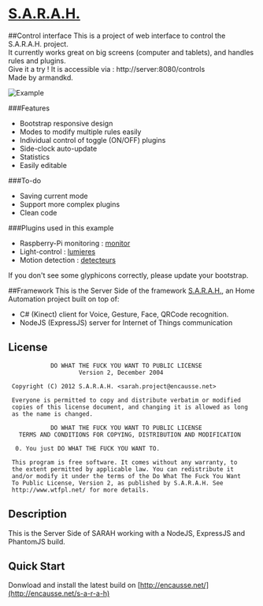 # [S.A.R.A.H.](http://encausse.net/s-a-r-a-h)

##Control interface
This is a project of web interface to control the S.A.R.A.H. project.  
It currently works great on big screens (computer and tablets), and handles rules and plugins.  
Give it a try ! It is accessible via : http://server:8080/controls  
Made by armandkd.  

![Example](http://i.imgur.com/C96uDuC.png)

###Features
* Bootstrap responsive design
* Modes to modify multiple rules easily
* Individual control of toggle (ON/OFF) plugins
* Side-clock auto-update
* Statistics
* Easily editable

###To-do
* Saving current mode
* Support more complex plugins
* Clean code

###Plugins used in this example
* Raspberry-Pi monitoring : [monitor](https://github.com/armandkd/SARAH-Plugin-Monitor)
* Light-control : [lumieres](https://github.com/armandkd/SARAH-Plugin-Lumieres)
* Motion detection : [detecteurs](https://github.com/armandkd/SARAH-Plugin-Detecteurs)

If you don't see some glyphicons correctly, please update your bootstrap.  

##Framework
This is the Server Side of the framework [S.A.R.A.H.](http://encausse.net/s-a-r-a-h), an Home Automation project built 
on top of:
* C# (Kinect) client for Voice, Gesture, Face, QRCode recognition. 
* NodeJS (ExpressJS) server for Internet of Things communication

## License

```
            DO WHAT THE FUCK YOU WANT TO PUBLIC LICENSE
                    Version 2, December 2004

 Copyright (C) 2012 S.A.R.A.H. <sarah.project@encausse.net>

 Everyone is permitted to copy and distribute verbatim or modified
 copies of this license document, and changing it is allowed as long
 as the name is changed.

            DO WHAT THE FUCK YOU WANT TO PUBLIC LICENSE
   TERMS AND CONDITIONS FOR COPYING, DISTRIBUTION AND MODIFICATION

  0. You just DO WHAT THE FUCK YOU WANT TO.
```

```
 This program is free software. It comes without any warranty, to
 the extent permitted by applicable law. You can redistribute it
 and/or modify it under the terms of the Do What The Fuck You Want
 To Public License, Version 2, as published by S.A.R.A.H. See
 http://www.wtfpl.net/ for more details.
```


## Description

This is the Server Side of SARAH working with a NodeJS, ExpressJS and PhantomJS build. 


## Quick Start

Donwload and install the latest build on [http://encausse.net/](http://encausse.net/s-a-r-a-h)
   
